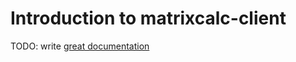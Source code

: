 # Introduction to matrixcalc-client

TODO: write [great documentation](http://jacobian.org/writing/what-to-write/)
